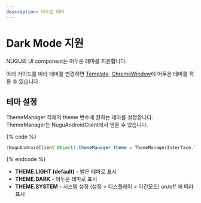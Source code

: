 ```yaml
---
description: 어두운 테마
---
```


# Dark Mode 지원

NUGU의 UI component는 어두운 테마를 지원합니다.

아래 가이드를 따라 테마를 변경하면 [Template](https://developers-doc.nugu.co.kr/nugu-sdk/platform/android/nugu-display), [ChromeWindow](https://developers-doc.nugu.co.kr/nugu-sdk/platform/android/nugu-user-interface#chromewindow)에 어두운 테마를 적용 수 있습니다.

## 테마 설정

ThemeManager 객체의 theme 변수에 원하는 테마를 설정합니다.   
ThemeManager는 NuguAndroidClient에서 얻을 수 있습니다.

{% code %}
```java
(NuguAndroidClient Object).themeManager.theme = ThemeManagerInterface.THEME.DARK
```
{% endcode %}

* **THEME.LIGHT \(default\)**    - 밝은 테마로 표시 
* **THEME.DARK**                     - 어두운 테마로 표시
* **THEME.SYSTEM**                - 시스템 설정 \(설정 &gt; 디스플레이 &gt; 야간모드\) on/off 에 따라 표시



